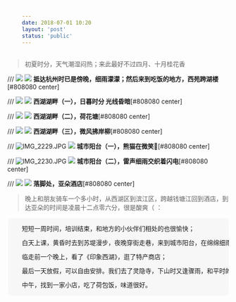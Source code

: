 ```yaml
---
date: 2018-07-01 10:20
layout: 'post'
status: 'public'
---
```

<audio src="https://inz.oss-cn-beijing.aliyuncs.com/Audios/128kbit/%E9%9D%99%E3%81%8B%E3%81%AA%E5%A4%8F%20-%20%E6%98%A5%E9%87%8E%E5%B7%9D%E6%9D%89%E5%8D%89.mp3" autoplay loop></audio>

> 初夏时分，天气潮湿闷热；来此最好不过四月、十月桂花香

/// ![](https://cdn.pixabay.com/photo/2020/09/25/03/00/place-5600368_1280.jpg)
![](https://inz.oss-cn-beijing.aliyuncs.com/Images/Hang%20zhou/place-5600368.jpg)
        **抵达杭州时已是傍晚，细雨濛濛；然后来到吃饭的地方，西苑跨湖楼**[#808080 center]

/// ![](https://cdn.pixabay.com/photo/2020/09/25/03/02/place-5600370_1280.jpg)
![](https://inz.oss-cn-beijing.aliyuncs.com/Images/Hang%20zhou/place-5600370.jpg)
        **西湖湖畔（一），日暮时分 光线昏暗**[#808080 center]

/// ![](https://cdn.pixabay.com/photo/2020/09/25/03/00/place-5600367_1280.jpg)
![](https://inz.oss-cn-beijing.aliyuncs.com/Images/Hang%20zhou/place-5600367.jpg)
        **西湖湖畔（二），荷花塘**[#808080 center]

/// ![](https://cdn.pixabay.com/photo/2020/09/25/03/04/place-5600372_1280.jpg)
![](https://inz.oss-cn-beijing.aliyuncs.com/Images/Hang%20zhou/place-5600372.jpg)
        **西湖湖畔（三），微风拂岸柳**[#808080 center]

/// ![IMG_2229.JPG](https://i.loli.net/2021/02/26/yPMzYZxwmblfeca.jpg)
![](https://inz.oss-cn-beijing.aliyuncs.com/Images/Hang%20zhou/IMG_2229.jpg)
         **城市阳台（一），熊猫在微笑🐼**[#808080 center]

/// ![IMG_2230.JPG](https://i.loli.net/2021/02/26/5OabJ34cjMK6X28.jpg)
![](https://inz.oss-cn-beijing.aliyuncs.com/Images/Hang%20zhou/IMG_2230.jpg)
         **城市阳台（二），雷声细雨交织着闪电**[#808080 center]

/// ![](https://cdn.pixabay.com/photo/2020/09/25/02/58/architecture-5600365_1280.jpg)
![](https://inz.oss-cn-beijing.aliyuncs.com/Images/Hang%20zhou/architecture-5600365.jpg)
        **落脚处，亚朵酒店**[#808080 center]

> 晚上和朋友骑车一个多小时，从西湖区到滨江区，跨越钱塘江回到酒店，到达亚朵的时间是凌晨十二点零六分，很是酸爽（ ：

<html>
<head>
<title>bgc</title>
<meta http-equiv="Content-Type" content="text/html; charset=utf-8" />
<script type="text/javascript"  src="http://cdn.mathjax.org/mathjax/latest/MathJax.js?config=TeX-AMS-MML_HTMLorMML"></script>
<style type="text/css">
pre {
  background-color: #F7F7F7;
  border: 1px solid #FFFFFF;
  font-size: 14px;
  line-height: 16px;
  overflow: auto;
  padding: 16px 32px;
  border-radius: 10px;
}
</style>
</head>

<body>
<pre>
短短一周时间，培训结束，和地方的小伙伴们相处的也很愉快；</br>
白天上课，黄昏时去到苏堤漫步，夜晚穿街走巷，来到城市阳台，在绵绵细雨中观看了Lighting show；</br>
临走前一个晚上，看了《印象西湖》，逛了特产商店；</br>
最后一天放假，可以自由安排。我们去了灵隐寺，下山时又逢骤雨，和平时的潮湿闷热比起来，更舒服；</br>
中午，找到一家小店，吃了荷包饭，味道很好。
</pre>
</body>
</html>